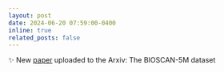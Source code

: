 ```yaml
---
layout: post
date: 2024-06-20 07:59:00-0400
inline: true
related_posts: false
---
```


:sparkles: New [paper](https://arxiv.org/abs/2406.12723) uploaded to the Arxiv: The BIOSCAN-5M dataset
